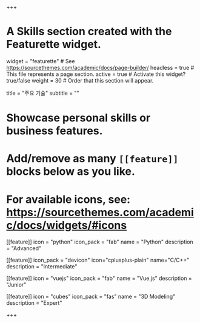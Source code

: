 +++
# A Skills section created with the Featurette widget.
widget = "featurette"  # See https://sourcethemes.com/academic/docs/page-builder/
headless = true  # This file represents a page section.
active = true  # Activate this widget? true/false
weight = 30  # Order that this section will appear.

title = "주요 기술"
subtitle = ""

# Showcase personal skills or business features.
# 
# Add/remove as many `[[feature]]` blocks below as you like.
# 
# For available icons, see: https://sourcethemes.com/academic/docs/widgets/#icons

[[feature]]
  icon = "python"
  icon_pack = "fab"
  name = "Python"
  description = "Advanced"

[[feature]]
  icon_pack = "devicon"
  icon="cplusplus-plain"
  name="C/C++"
  description = "Intermediate"

[[feature]]
  icon = "vuejs"
  icon_pack = "fab"
  name = "Vue.js"
  description = "Junior"
  
[[feature]]
  icon = "cubes"
  icon_pack = "fas"
  name = "3D Modeling"
  description = "Expert"

+++
